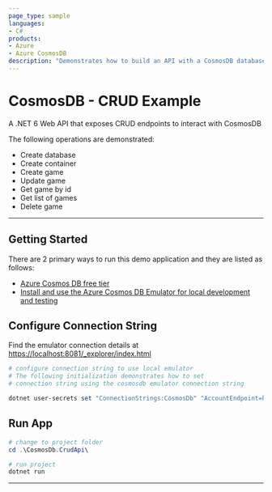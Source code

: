 ```yaml
---
page_type: sample
languages:
- C#
products:
- Azure
- Azure CosmosDB
description: "Demonstrates how to build an API with a CosmosDB database"
---
```


# CosmosDB - CRUD Example

A .NET 6 Web API that exposes CRUD endpoints to interact with CosmosDB

The following operations are demonstrated:

- Create database
- Create container
- Create game
- Update game
- Get game by id
- Get list of games
- Delete game

---

## Getting Started

There are 2 primary ways to run this demo application and they are listed as follows:

- [Azure Cosmos DB free tier](https://docs.microsoft.com/en-us/azure/cosmos-db/free-tier)
- [Install and use the Azure Cosmos DB Emulator for local development and testing](https://docs.microsoft.com/en-us/azure/cosmos-db/local-emulator?tabs=ssl-netstd21)

## Configure Connection String

Find the emulator connection details at <https://localhost:8081/_explorer/index.html>

```powershell
# configure connection string to use local emulator
# The following initialization demonstrates how to set
# connection string using the cosmosdb emulator connection string

dotnet user-secrets set "ConnectionStrings:CosmosDb" "AccountEndpoint=https://localhost:8081/;AccountKey=C2y6yDjf5/R+ob0N8A7Cgv30VRDJIWEHLM+4QDU5DE2nQ9nDuVTqobD4b8mGGyPMbIZnqyMsEcaGQy67XIw/Jw=="
```

## Run App

```powershell
# change to project folder
cd .\CosmosDb.CrudApi\

# run project
dotnet run
```

---

